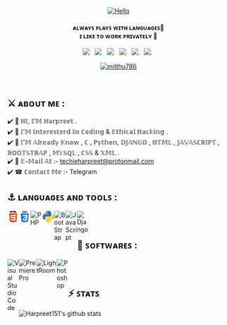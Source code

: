 <p align="center"><a href="https://t.me/"><img src="https://thumbs.gfycat.com/AccomplishedSoggyBlackbird-max-1mb.gif" alt="Hello" /></a></p>

<h4 align="center">ᴀʟᴡᴀʏꜱ ᴘʟᴀʏꜱ ᴡɪᴛʜ ʟᴀɴɢᴜᴀɢᴇꜱ🐍 <br> ɪ ʟɪᴋᴇ ᴛᴏ ᴡᴏʀᴋ ᴘʀɪᴠᴀᴛᴇʟʏ 🔏 <br></h4>

<p align='center'> 
<a href="https://codepen.io/"><img height="25" src="https://img.shields.io/badge/codepen-green.svg?&style=for-the-badge&logo=codepen&logoColor=white"></a>&nbsp;&nbsp;
<a href="https://twitter.com/"><img height="25" src="https://img.shields.io/badge/twitter-%231DA1F2.svg?&style=for-the-badge&logo=twitter&logoColor=white"></a>&nbsp;&nbsp;
<a href="https://harpreetsinghbansal.com/"><img height="25" src="https://img.shields.io/badge/Website-%23354230.svg?&style=for-the-badge&logo=medium&logoColor=white"></a>&nbsp;&nbsp;
<a href="https://instagram.com/techieharpreet"><img height="25" src="https://img.shields.io/badge/instagram-%23E4405F.svg?&style=for-the-badge&logo=instagram&logoColor=white"></a>&nbsp;&nbsp;
<a href="https://www.hackerrank.com/"><img height="25" src="https://img.shields.io/badge/hackerrank-%23ffffff.svg?&style=for-the-badge&logo=hackerrank&logoColor=green"></a>&nbsp;&nbsp;   
<a href=""><img height="25" src="https://img.shields.io/badge/join discord-%23ffffff.svg?&style=for-the-badge&logo=discord&logoColor=blue"></a>&nbsp;&nbsp; 
</p>


<p align="center"> <a href="https://github.com/harpreet151/"><img width="170px" height="24" src="https://komarev.com/ghpvc/?username=harpreet151&label=PROFILE%20VISITORS&color=blueviolet&style=flat-square" alt="mitthu786" /></a> </p><br>

## ⚔️ ᴀʙᴏᴜᴛ ᴍᴇ : <br>

✔️ 👋 ℍ𝕀, 𝕀'𝕄 ℍ𝕒𝕣𝕡𝕣𝕖𝕖𝕥 .<br>
✔️ 👀 𝕀'𝕄 𝕀𝕟𝕥𝕖𝕣𝕖𝕤𝕥𝕖𝕣𝕕 𝕀𝕟 ℂ𝕠𝕕𝕚𝕟𝕘 & 𝔼𝕥𝕙𝕚𝕔𝕒𝕝 ℍ𝕒𝕔𝕜𝕚𝕟𝕘 .<br>
✔️ 🤠 𝕀'𝕄 𝔸𝕝𝕣𝕖𝕒𝕕𝕪 𝕂𝕟𝕠𝕨 , ℂ , ℙ𝕪𝕥𝕙𝕠𝕟, 𝔻𝕁𝔸ℕ𝔾𝕆 , ℍ𝕋𝕄𝕃 , 𝕁𝔸𝕍𝔸𝕊ℂℝ𝕀ℙ𝕋 , 𝔹𝕆𝕆𝕋𝕊𝕋ℝ𝔸ℙ , 𝕄𝕐𝕊ℚ𝕃 , ℂ𝕊𝕊 & 𝕏𝕄𝕃 .<br>
✔️ 📧 𝔼-𝕄𝕒𝕚𝕝 𝔸𝕥 :- techieharpreet@protonmail.com <br>
✔️ ☎ ℂ𝕠𝕟𝕥𝕒𝕔𝕥 𝕄𝕖 :- Telegram</a><br>


## ⚓ ʟᴀɴɢᴜᴀɢᴇꜱ ᴀɴᴅ ᴛᴏᴏʟꜱ :

<a href="https://www.w3.org/html/" target="_blank"><img align="left" alt="HTML5" width="26px" src="https://raw.githubusercontent.com/github/explore/80688e429a7d4ef2fca1e82350fe8e3517d3494d/topics/html/html.png" /></a>

<a href="https://www.w3schools.com/css/" target="_blank"><img align="left" alt="CSS3" width="26px" src="https://raw.githubusercontent.com/github/explore/80688e429a7d4ef2fca1e82350fe8e3517d3494d/topics/css/css.png" /></a>

<a href="https://www.w3schools.com/php/" target="_blank"><img align="left" alt="PHP" width="28px" src="https://i.dlpng.com/static/png/5419450-php-image-png-98-images-in-collection-page-2-php-png-270_200_preview.png" /></a>

<a href="https://www.w3schools.com/python/" target="_blank"> <img align="left" alt="Python" width="26px" src="https://github.com/Aakarsh-B/trying-repos/blob/master/python-5.svg?raw=true"/> </a>

<a href="https://www.w3schools.com/bootstrap/" target="_blank"> <img align="left" alt="BootStrap" width="26px" src="https://brandslogos.com/wp-content/uploads/images/large/bootstrap-logo.png"/> </a>

<a href="https://www.w3schools.com/js/" target="_blank"> <img align="left" alt="JavaScript" width="26px" src="https://upload.wikimedia.org/wikipedia/commons/6/6a/JavaScript-logo.png"/> </a>
<a href="https://www.w3schools.com/django/" target="_blank"> <img align="left" alt="Django" width="26px" src="https://icon-library.com/images/django-icon/django-icon-0.jpg"/> </a>

<br />
<br />

## 🧬 ꜱᴏꜰᴛᴡᴀʀᴇꜱ :

<img align="left" alt="Visual Studio Code" width="26px" src="https://seeklogo.com/images/V/visual-studio-code-logo-284BC24C39-seeklogo.com.png" />
<a href="https://www.adobe.com/in/" target="_blank"> <img align="left" alt="Premiere Pro" width="40px" src="https://download.logo.wine/logo/Adobe_Premiere_Pro/Adobe_Premiere_Pro-Logo.wine.png"/> </a> 
<a href="https://www.adobe.com/in/" target="_blank"> <img align="left" alt="LightRoom" width="46px" src="https://upload.wikimedia.org/wikipedia/commons/thumb/6/6e/Adobe_Corporate_logo.svg/1200px-Adobe_Corporate_logo.svg.png"/> </a> 
<a href="https://www.photoshop.com/en" target="_blank"> <img align="left" alt="Photoshop" width="26px" src="https://upload.wikimedia.org/wikipedia/commons/thumb/a/af/Adobe_Photoshop_CC_icon.svg/1051px-Adobe_Photoshop_CC_icon.svg.png"/> </a>
<!-- <a href="https://www.blender.org" target="_blank"> <img align="left" alt="Photoshop" width="26px" src="https://download.blender.org/branding/community/blender_community_badge_orange.png"/> </a> -->



<br />
<br />


## ⚡️ ꜱᴛᴀᴛꜱ 

![Harpreet151's github stats](https://github-stats-alpha.vercel.app/api/?username=harpreet151)


